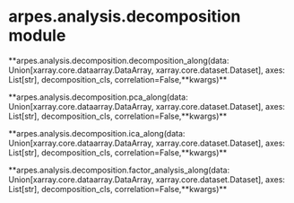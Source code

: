 # arpes.analysis.decomposition module

**arpes.analysis.decomposition.decomposition\_along(data:
Union\[xarray.core.dataarray.DataArray, xarray.core.dataset.Dataset\],
axes: List\[str\], decomposition\_cls, correlation=False,**kwargs)\*\*

**arpes.analysis.decomposition.pca\_along(data:
Union\[xarray.core.dataarray.DataArray, xarray.core.dataset.Dataset\],
axes: List\[str\], decomposition\_cls, correlation=False,**kwargs)\*\*

**arpes.analysis.decomposition.ica\_along(data:
Union\[xarray.core.dataarray.DataArray, xarray.core.dataset.Dataset\],
axes: List\[str\], decomposition\_cls, correlation=False,**kwargs)\*\*

**arpes.analysis.decomposition.factor\_analysis\_along(data:
Union\[xarray.core.dataarray.DataArray, xarray.core.dataset.Dataset\],
axes: List\[str\], decomposition\_cls, correlation=False,**kwargs)\*\*

